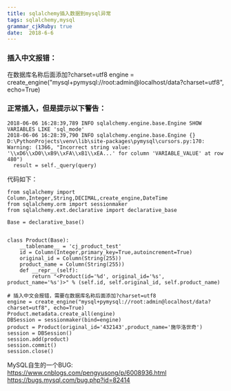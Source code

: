 ```yaml
---
title: sqlalchemy插入数据到mysql异常
tags: sqlalchemy,mysql
grammar_cjkRuby: true
date:  2018-6-6
---
```




### 插入中文报错：
 
 在数据库名称后面添加?charset=utf8
 engine = create_engine("mysql+pymysql://root:admin@localhost/data?charset=utf8", echo=True)
 
 
 ### 正常插入，但是提示以下警告：

``` console?linenums
2018-06-06 16:28:39,789 INFO sqlalchemy.engine.base.Engine SHOW VARIABLES LIKE 'sql_mode'
2018-06-06 16:28:39,790 INFO sqlalchemy.engine.base.Engine {}
D:\PythonProjects\venv\lib\site-packages\pymysql\cursors.py:170: Warning: (1366, "Incorrect string value: '\\xD6\\xD0\\xB9\\xFA\\xB1\\xEA...' for column 'VARIABLE_VALUE' at row 480")
  result = self._query(query)
```
代码如下：
``` python?linenums
from sqlalchemy import Column,Integer,String,DECIMAL,create_engine,DateTime
from sqlalchemy.orm import sessionmaker
from sqlalchemy.ext.declarative import declarative_base

Base = declarative_base()


class Product(Base):
    __tablename__ = 'cj_product_test'
    id = Column(Integer,primary_key=True,autoincrement=True)
    original_id = Column(String(255))
    product_name = Column(String(255))
    def __repr__(self):
        return "<Product(id='%d', original_id='%s', product_name='%s')>" % (self.id, self.original_id, self.product_name)

# 插入中文会报错，需要在数据库名称后面添加?charset=utf8
engine = create_engine("mysql+pymysql://root:admin@localhost/data?charset=utf8", echo=True)
Product.metadata.create_all(engine)
DBSession = sessionmaker(bind=engine)
product = Product(original_id='432143',product_name='施华洛世奇')
session = DBSession()
session.add(product)
session.commit()
session.close()
```
MySQL自生的一个BUG:
https://www.cnblogs.com/pengyusong/p/6008936.html
https://bugs.mysql.com/bug.php?id=82414